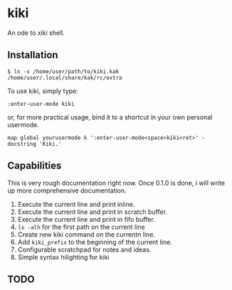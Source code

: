 # kiki

An ode to xiki shell.

## Installation

```
$ ln -s /home/user/path/to/kiki.kak /home/user/.local/share/kak/rc/extra
```

To use kiki, simply type:
```
:enter-user-mode kiki
```

or, for more practical usage, bind it to a shortcut in your own personal
usermode.

```
map global yourusermode k ':enter-user-mode<space>kiki<ret>' -docstring 'Kiki.'
```

## Capabilities
This is very rough documentation right now. Once 0.1.0 is done, i will write
up more comprehensive documentation.

1. Execute the current line and print inline.
2. Execute the current line and print in scratch buffer.
3. Execute the current line and print in fifo buffer.
4. `ls -alh` for the first path on the current line
5. Create new kiki command on the currentn line.
6. Add `kiki_prefix` to the beginning of the current line.
7. Configurable scratchpad for notes and ideas.
8. Simple syntax hilighting for kiki

## TODO

